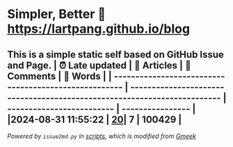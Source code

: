 # Simpler, Better :link: https://lartpang.github.io/blog
This is a simple static self based on GitHub Issue and Page.
| :alarm_clock: Late updated                            | :page_facing_up: Articles                                                | :speech_balloon: Comments | :hibiscus: Words |
| ----------------------------------------------------- | ------------------------------------------------------------------------ | ------------------------- | ---------------- |
|2024-08-31 11:55:22 | [20](https://lartpang.github.io/blog/tag.html)| 7            | 100429      |
---
*Powered by `issue2md.py` in [scripts](./scripts), which is modified from [Gmeek](https://github.com/Meekdai/Gmeek)*